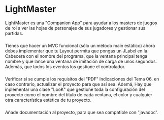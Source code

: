 # LightMaster
LightMaster es una "Companion App" para ayudar a los masters de juegos de rol a ver las hojas de personajes de sus jugadores y gestionar sus 
partidas.


###
Tienes que hacer un MVC funcional (sólo un método main estático)
ahora debes implementar que tu Layout permita
que pongas un JLabel en la Cabecera con el nombre del programa,
que la ventana principal tenga nombre y
que lance una ventana de imitación de carga de unos segundos.
Además, que todos los eventos los gestione el controlador.
###

Verificar si se cumple los requisitos del "PDF" Indicaciones del Tema 06,
en caso contrario, actualizar el proyecto para que así sea.
Ademá, Hay que inplementar una clase "LooK" que gestione toda la configuración del proyecto 
como el nombre del título de cada ventana, el color y cualquier otra característica
estética de tu proyecto.
###

Añade documentación al proyecto,
para que sea compatible con "javadoc".
###
